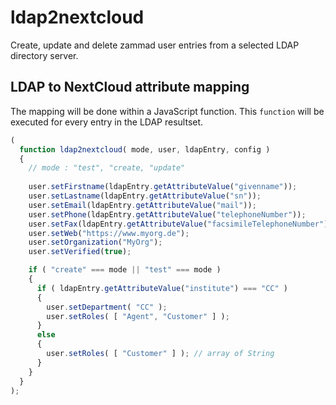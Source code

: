 # ldap2nextcloud

Create, update and delete zammad user entries from a selected LDAP directory server.

## LDAP to NextCloud attribute mapping

The mapping will be done within a JavaScript function.
This `function` will be executed for every entry in the LDAP resultset.
 
```javascript
(
  function ldap2nextcloud( mode, user, ldapEntry, config )
  {
    // mode : "test", "create, "update"
    
    user.setFirstname(ldapEntry.getAttributeValue("givenname"));
    user.setLastname(ldapEntry.getAttributeValue("sn"));
    user.setEmail(ldapEntry.getAttributeValue("mail"));
    user.setPhone(ldapEntry.getAttributeValue("telephoneNumber"));
    user.setFax(ldapEntry.getAttributeValue("facsimileTelephoneNumber"));
    user.setWeb("https://www.myorg.de");
    user.setOrganization("MyOrg");
    user.setVerified(true);

    if ( "create" === mode || "test" === mode )
    {
      if ( ldapEntry.getAttributeValue("institute") === "CC" )
      {
        user.setDepartment( "CC" );
        user.setRoles( [ "Agent", "Customer" ] );
      }
      else
      {
        user.setRoles( [ "Customer" ] ); // array of String
      }
    }
  }
);
```

